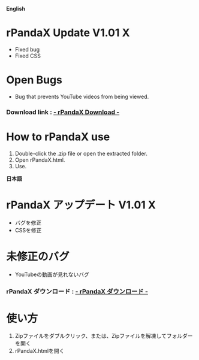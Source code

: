 **English**
# rPandaX Update V1.01 X
- Fixed bug
- Fixed CSS
# Open Bugs
- Bug that prevents YouTube videos from being viewed.
### Download link : [- rPandaX Download -](https://dl.tapioka-site.f5.si/rPandaX.zip)
# How to rPandaX use
1. Double-click the .zip file or open the extracted folder.
2. Open rPandaX.html.
3. Use.

**日本語**
# rPandaX アップデート V1.01 X
- バグを修正
- CSSを修正
# 未修正のバグ
- YouTubeの動画が見れないバグ
### rPandaX ダウンロード : [- rPandaX ダウンロード -](https://dl.tool.tapioka-site.f5.si/rPandaX.zip)
# 使い方
1. Zipファイルをダブルクリック、または、Zipファイルを解凍してフォルダーを開く
2. rPandaX.htmlを開く
